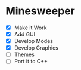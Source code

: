 # Minesweeper


- [x] Make it Work
- [x] Add GUI
- [x] Develop Modes
- [x] Develop Graphics
- [ ] Themes
- [ ] Port it to C++
